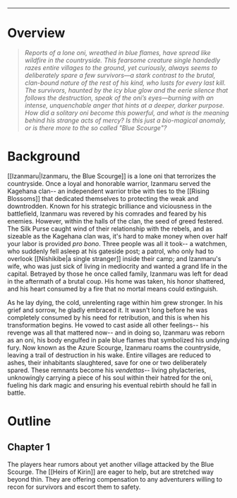 ___
# Overview

>*Reports of a lone oni, wreathed in blue flames, have spread like wildfire in the countryside. This fearsome creature single handedly razes entire villages to the ground, yet curiously, always seems to deliberately spare a few survivors—a stark contrast to the brutal, clan-bound nature of the rest of his kind, who lusts for every last kill. The survivors, haunted by the icy blue glow and the eerie silence that follows the destruction, speak of the oni’s eyes—burning with an intense, unquenchable anger that hints at a deeper, darker purpose. How did a solitary oni become this powerful, and what is the meaning behind his strange acts of mercy? Is this just a bio-magical anomaly, or is there more to the so called "Blue Scourge"?*

# Background

[[Izanmaru|Izanmaru, the Blue Scourge]] is a lone oni that terrorizes the countryside. Once a loyal and honorable warrior, Izanmaru served the Kagehana clan-- an independent warrior tribe with ties to the [[Rising Blossoms]] that dedicated themselves to protecting the weak and downtrodden. Known for his strategic brilliance and viciousness in the battlefield, Izanmaru was revered by his comrades and feared by his enemies. However, within the halls of the clan, the seed of greed festered. The Silk Purse caught wind of their relationship with the rebels, and as sizeable as the Kagehana clan was, it's hard to make money when over half your labor is provided *pro bono*. Three people was all it took-- a watchmen, who suddenly fell asleep at his gateside post; a patrol, who only had to overlook [[Nishikibe|a single stranger]] inside their camp; and Izanmaru's wife, who was just sick of living in mediocrity and wanted a grand life in the capital. Betrayed by those he once called family, Izanmaru was left for dead in the aftermath of a brutal coup. His home was taken, his honor shattered, and his heart consumed by a fire that no mortal means could extinguish.

As he lay dying, the cold, unrelenting rage within him grew stronger. In his grief and sorrow, he gladly embraced it. It wasn't long before he was completely consumed by his need for retribution, and this is when his transformation begins. He vowed to cast aside all other feelings-- his revenge was all that mattered now-- and in doing so, Izanmaru was reborn as an oni, his body engulfed in pale blue flames that symbolized his undying fury. Now known as the Azure Scourge, Izanmaru roams the countryside, leaving a trail of destruction in his wake. Entire villages are reduced to ashes, their inhabitants slaughtered, save for one or two deliberately spared. These remnants become his *vendettas*-- living phylacteries, unknowingly carrying a piece of his soul within their hatred for the oni, fueling his dark magic and ensuring his eventual rebirth should he fall in battle.

# Outline

## Chapter 1

The players hear rumors about yet another village attacked by the Blue Scourge. The [[Heirs of Kirin]] are eager to help, but are stretched way beyond thin. They are offering compensation to any adventurers willing to recon for survivors and escort them to safety.